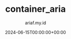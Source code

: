 ---
title: "container_aria"
date: 2024-06-15T00:00:00+00:00
author: ariaf.my.id
layout: link
url_to_redirect: "./container_aria"
categories: repo
tags: [repo, link]
---